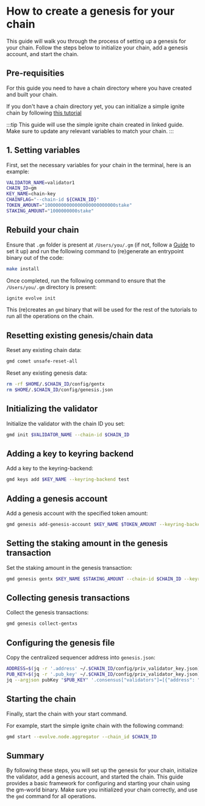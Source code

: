# How to create a genesis for your chain

This guide will walk you through the process of setting up a genesis for your chain. Follow the steps below to initialize your chain, add a genesis account, and start the chain.

## Pre-requisities

For this guide you need to have a chain directory where you have created and built your chain.

If you don't have a chain directory yet, you can initialize a simple ignite chain by following [this tutorial](/docs/guides/gm-world.md)

:::tip
This guide will use the simple ignite chain created in linked guide. Make sure to update any relevant variables to match your chain.
:::

## 1. Setting variables

First, set the necessary variables for your chain in the terminal, here is an example:

```sh
VALIDATOR_NAME=validator1
CHAIN_ID=gm
KEY_NAME=chain-key
CHAINFLAG="--chain-id ${CHAIN_ID}"
TOKEN_AMOUNT="10000000000000000000000000stake"
STAKING_AMOUNT="1000000000stake"
```

## Rebuild your chain

Ensure that `.gm` folder is present at `/Users/you/.gm` (if not, follow a [Guide](/docs/guides/gm-world.md) to set it up) and run the following command to (re)generate an entrypoint binary out of the code:

```sh
make install
```

Once completed, run the following command to ensure that the `/Users/you/.gm` directory is present:

```sh
ignite evolve init
```

This (re)creates an `gmd` binary that will be used for the rest of the tutorials to run all the operations on the chain.

## Resetting existing genesis/chain data

Reset any existing chain data:

```sh
gmd comet unsafe-reset-all
```

Reset any existing genesis data:

```sh
rm -rf $HOME/.$CHAIN_ID/config/gentx
rm $HOME/.$CHAIN_ID/config/genesis.json
```

## Initializing the validator

Initialize the validator with the chain ID you set:

```sh
gmd init $VALIDATOR_NAME --chain-id $CHAIN_ID
```

## Adding a key to keyring backend

Add a key to the keyring-backend:

```sh
gmd keys add $KEY_NAME --keyring-backend test
```

## Adding a genesis account

Add a genesis account with the specified token amount:

```sh
gmd genesis add-genesis-account $KEY_NAME $TOKEN_AMOUNT --keyring-backend test
```

## Setting the staking amount in the genesis transaction

Set the staking amount in the genesis transaction:

```sh
gmd genesis gentx $KEY_NAME $STAKING_AMOUNT --chain-id $CHAIN_ID --keyring-backend test
```

## Collecting genesis transactions

Collect the genesis transactions:

```sh
gmd genesis collect-gentxs
```

## Configuring the genesis file

Copy the centralized sequencer address into `genesis.json`:

```sh
ADDRESS=$(jq -r '.address' ~/.$CHAIN_ID/config/priv_validator_key.json)
PUB_KEY=$(jq -r '.pub_key' ~/.$CHAIN_ID/config/priv_validator_key.json)
jq --argjson pubKey "$PUB_KEY" '.consensus["validators"]=[{"address": "'$ADDRESS'", "pub_key": $pubKey, "power": "1000", "name": "Evolve Sequencer"}]' ~/.$CHAIN_ID/config/genesis.json > temp.json && mv temp.json ~/.$CHAIN_ID/config/genesis.json
```

## Starting the chain

Finally, start the chain with your start command.

For example, start the simple ignite chain with the following command:

```sh
gmd start --evolve.node.aggregator --chain_id $CHAIN_ID
```

## Summary

By following these steps, you will set up the genesis for your chain, initialize the validator, add a genesis account, and started the chain. This guide provides a basic framework for configuring and starting your chain using the gm-world binary. Make sure you initialized your chain correctly, and use the `gmd` command for all operations.
